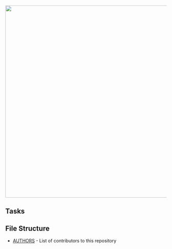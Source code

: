 # <a href="url"><img src="https://pixabay.com/photos/sea-shell-clam-ocean-sea-shells-1162770" align="middle" width="600" height="600"></a>
## Tasks
## File Structure
* [AUTHORS](AUTHORS) - List of contributors to this repository
